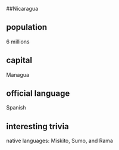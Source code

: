 ##Nicaragua
## population
6 millions

## capital
Managua
 
## official language
Spanish

## interesting trivia
native languages: Miskito, Sumo, and Rama
